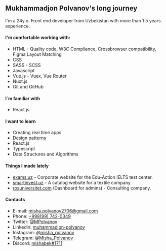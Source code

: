 ## Mukhammadjon Polvanov's long journey

I'm a 24y.o. Front end developer from Uzbekistan with more than 1.5 years experience.

#### I'm comfortable working with:

- HTML - Quality code, W3C Compliance, Crossbrowser compatibility, Figma Layout Matching
- CSS
- SASS - SCSS
- Javascript
- Vue.js - Vuex, Vue Router
- Nuxt.js
- Git and GitHub

#### I`m familiar with

- React.js

#### I want to learn

- Creating real time apps
- Design patterns
- React.js
- Typescript
- Data Structures and Algorithms

#### Things I made lately

- [exams.uz](https://exams.uz/) - Corporate website for the Edu-Action IELTS test center.
- [smartinvest.uz](https://smartinvest.uz/) - A catalog website for a textile company.
- [rosuniversitet.com](https://rosuniversitet.com/) (Dashboard for admins) - Consulting company.

#### Contacts

- E-mail: [misha.polvanov2706@gmail.com](mailto:misha.polvanov2706@gmail.com)
- Phone: [+998(99) 742-0349](tel:+998997420349)
- Twitter: [@MPolvanov](https://twitter.com/MPolvanov)
- Linkedin: [muhammadjon-polvanov](linkedin.com/in/muhammadjon-polvanov)
- Instagram: [@misha_polvanov](https://www.instagram.com/misha_polvanov)
- Telegram: [@Misha_Polvanov](https://t.me/Misha_Polvanov)
- Discord: [mishabek#1711](mishabek#1711)

